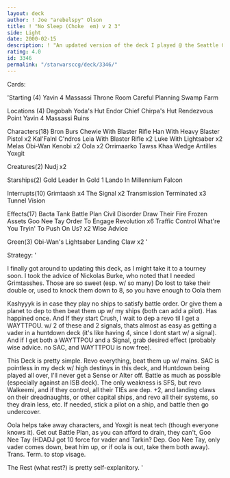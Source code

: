 ```yaml
---
layout: deck
author: ! Joe "arebelspy" Olson
title: ! "No Sleep (Choke  em) v 2 3"
side: Light
date: 2000-02-15
description: ! "An updated version of the deck I played @ the Seattle G. Slam."
rating: 4.0
id: 3346
permalink: "/starwarsccg/deck/3346/"
---
```

Cards: 

'Starting (4)
Yavin 4 Massassi Throne Room
Careful Planning
Swamp
Farm

Locations (4)
Dagobah Yoda's Hut
Endor Chief Chirpa's Hut
Rendezvous Point
Yavin 4 Massassi Ruins

Characters(18)
Bron Burs
Chewie With Blaster Rifle
Han With Heavy Blaster Pistol  x2
Kal'Falnl C'ndros
Leia With Blaster Rifle  x2
Luke With Lightsaber  x2
Melas
Obi-Wan Kenobi	x2
Oola  x2
Orrimaarko
Tawss Khaa
Wedge Antilles
Yoxgit

Creatures(2)
Nudj  x2

Starships(2)
Gold Leader In Gold 1
Lando In Millennium Falcon

Interrupts(10)
Grimtaash  x4
The Signal  x2
Transmission Terminated  x3
Tunnel Vision

Effects(17)
Bacta Tank
Battle Plan
Civil Disorder
Draw Their Fire
Frozen Assets
Goo Nee Tay
Order To Engage
Revolution  x6
Traffic Control
What're You Tryin' To Push On Us?  x2
Wise Advice

Green(3)
Obi-Wan's Lightsaber
Landing Claw  x2 '

Strategy: '

I finally got around to updating this deck, as I might take it to a tourney soon. I took the advice of Nickolas Burke, who noted that I needed Grimtasshes.  Those are so sweet (esp. w/ so many)  Do lost to take their double or, used to knock them down to 8, so you have enough to Oola them

Kashyyyk is in case they play no ships to satisfy battle order. Or give them a planet to dep to then beat them up w/ my ships (both can add a pilot). Has happined once. And If they start Crush, I wait to dep a revo til I get a WAYTTPOU. w/ 2 of these and 2 signals, thats almost as easy as getting a vader in a huntdown deck (it's like having 4, since I dont start w/ a signal). And if I get both a WAYTTPOU and a Signal, grab desired effect (probably wise advice. no SAC, and WAYTTPOU is now free).

This Deck is pretty simple. Revo everything, beat them up w/ mains. SAC is pointless in my deck w/ high destinys in this deck, and Huntdown being played all over, I'll never get a Sense or Alter off.  Battle as much as possible (especially against an ISB deck). The only weakness is SFS, but revo Walkeemi, and if they control, all their TIEs are dep. +2, and landing claws on their dreadnaughts, or other capital ships, and revo all their systems, so they drain less, etc. If needed, stick a pilot on a ship, and battle then go undercover.

Oola helps take away characters, and Yoxgit is neat tech (though everyone knows it). Get out Battle Plan, as you can afford to drain, they can't, Goo Nee Tay (HDADJ got 10 force for vader and Tarkin? Dep. Goo Nee Tay, only vader comes down, beat him up, or if oola is out, take them both away). Trans. Term. to stop visage.

The Rest (what rest?) is pretty self-explanitory. '
